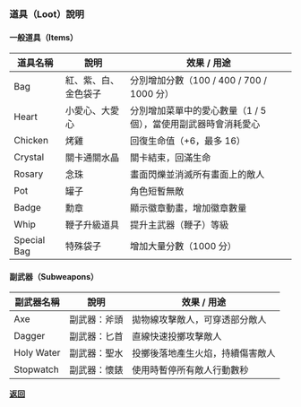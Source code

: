 ### 道具（Loot）說明

#### 一般道具（Items）

| 道具名稱     | 說明                       | 效果 / 用途                                  |
|--------------|----------------------------|-----------------------------------------------|
| Bag          | 紅、紫、白、金色袋子       | 分別增加分數（100 / 400 / 700 / 1000 分）         |
| Heart        | 小愛心、大愛心             | 分別增加菜單中的愛心數量（1 / 5 個），當使用副武器時會消耗愛心                  |
| Chicken      | 烤雞                       | 回復生命值（+6，最多 16）                    |
| Crystal      | 關卡通關水晶               | 關卡結束，回滿生命                            |
| Rosary       | 念珠                       | 畫面閃爍並消滅所有畫面上的敵人                |
| Pot          | 罐子                       | 角色短暫無敵                                  |
| Badge        | 勳章                       | 顯示徽章動畫，增加徽章數量                    |
| Whip         | 鞭子升級道具               | 提升主武器（鞭子）等級                        |
| Special Bag  | 特殊袋子                   | 增加大量分數（1000 分）                      |

#### 副武器（Subweapons）

| 副武器名稱     | 說明                          | 效果 / 用途                                   |
|----------------|-------------------------------|------------------------------------------------|
| Axe            | 副武器：斧頭                  | 拋物線攻擊敵人，可穿透部分敵人                  |
| Dagger         | 副武器：匕首                  | 直線快速投擲攻擊敵人                           |
| Holy Water     | 副武器：聖水                  | 投擲後落地產生火焰，持續傷害敵人                |
| Stopwatch      | 副武器：懷錶                  | 使用時暫停所有敵人行動數秒                      |

[**返回**](Documentation.md)